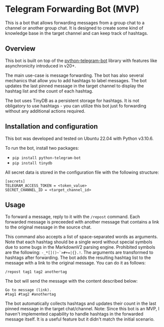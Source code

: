 # Telegram Forwarding Bot (MVP)

This is a bot that allows forwarding messages from a group chat to a channel or another group chat. It is designed to create some kind of knowledge base in the target channel and can keep track of hashtags.

## Overview

This bot is built on top of the [python-telegram-bot](https://github.com/python-telegram-bot/python-telegram-bot) library with features like asynchronicity introduced in v20+.

The main use-case is message forwarding. The bot has also several mechanics that allow you to add hashtags to label messages. The bot updates the last pinned message in the target channel to display the hashtag list and the count of each hashtag.

The bot uses TinyDB as a persistent storage for hashtags. It is not obligatory to use hashtags - you can utilize this bot just fo forwarding without any additional actions required.

## Installation and configuration

This bot was developed and tested on Ubuntu 22.04 with Python v3.10.6.

To run the bot, install two packages:

* `pip install python-telegram-bot`
* `pip install tinydb`

All secret data is stored in the configuration file with the following structure:

```
[secrets]
TELEGRAM_ACCESS_TOKEN = <token_value>
SECRET_CHANNEL_ID = <target_channel_id>
```

## Usage

To forward a message, reply to it with the `/repost` command. Each forwarded message is preceeded with another message that contains a link to the original message in the source chat.

This command also accepts a list of space-separated words as arguments. Note that each hashtag should be a single word without special symbols due to some bugs in the MarkdownV2 parsing engine. Prohibited symbols are the following: ```-_*[]()~`>#+=|{}.!```. The arguments are transformed to hashtags after forwarding. The bot adds the resulting hashtag list to the message with a link to the original message. You can do it as follows:

```
/repost tag1 tag2 anothertag
```

The bot will send the message with the content described below:

```
Go to message (link).
#tag1 #tag2 #anothertag
```

The bot automatically collects hashtags and updates their count in the last pinned message in the target chat/channel.
Note: Since this bot is an MVP, I haven't implemented capability to handle hashtags in the forwarded message itself. It is a useful feature but it didn't match the initial scenario.
